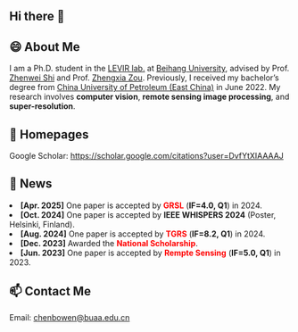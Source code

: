 ## Hi there 👋

<!--
**Mr-Bamboo/Mr-Bamboo** is a ✨ _special_ ✨ repository because its `README.md` (this file) appears on your GitHub profile.

Here are some ideas to get you started:

- 🔭 I’m currently working on ...
- 🌱 I’m currently learning ...
- 👯 I’m looking to collaborate on ...
- 🤔 I’m looking for help with ...
- 💬 Ask me about ...
- 📫 How to reach me: ...
- 😄 Pronouns: ...
- ⚡ Fun fact: ...
-->


## 😄 About Me
I am a Ph.D. student in the [LEVIR lab.](http://levir.buaa.edu.cn/) at [Beihang University](https://www.buaa.edu.cn/), advised by Prof. [Zhenwei Shi](http://levir.buaa.edu.cn/) and Prof. [Zhengxia Zou](https://zhengxiazou.github.io/). Previously, I received my bachelor’s degree from [China University of Petroleum (East China)](https://www.upc.edu.cn/) in June 2022. My research involves **computer vision**, **remote sensing image processing**, and **super-resolution**.

## 🔭 Homepages
Google Scholar: https://scholar.google.com/citations?user=DvfYtXIAAAAJ

## 📰 News

<li><strong>[Apr. 2025]</strong> One paper is accepted by <strong style="color: red;">GRSL</strong> (<strong>IF=4.0, Q1</strong>) in 2024.</li>
<li><strong>[Oct. 2024]</strong> One paper is accepted by <strong>IEEE WHISPERS 2024</strong> (Poster, Helsinki, Finland).</li>
<li><strong>[Aug. 2024]</strong> One paper is accepted by <strong style="color: red;">TGRS</strong> (<strong>IF=8.2, Q1</strong>) in 2024.</li>
<li><strong>[Dec. 2023]</strong> Awarded the <strong style="color: red;">National Scholarship</strong>.</li>
<li><strong>[Jun. 2023]</strong> One paper is accepted by <strong style="color: red;">Rempte Sensing</strong> (<strong>IF=5.0, Q1</strong>) in 2023.</li>

## 📫 Contact Me
Email: chenbowen@buaa.edu.cn


